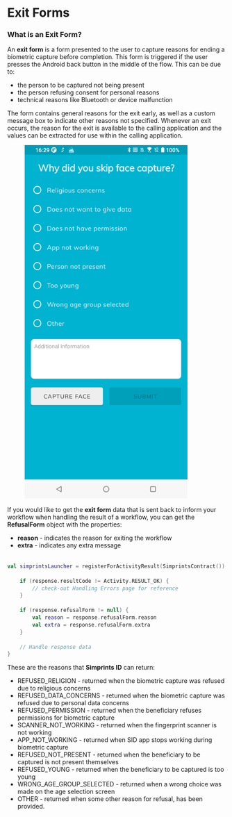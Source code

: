 # Exit Forms

### What is an Exit Form?

An **exit form** is a form presented to the user to capture reasons for ending a biometric capture before completion. This form is triggered if the user presses the Android back button in the middle of the flow. This can be due to:

* the person to be captured not being present
* the person refusing consent for personal reasons
* technical reasons like Bluetooth or device malfunction

The form contains general reasons for the exit early, as well as a custom message box to indicate other reasons not specified. Whenever an exit occurs, the reason for the exit is available to the calling application and the values can be extracted for use within the calling application.

<figure><img src="../../../.gitbook/assets/Screenshot_20240820_163111.png" alt="" width="375"><figcaption></figcaption></figure>

If you would like to get the **exit form** data that is sent back to inform your workflow when handling the result of a workflow, you can get the **RefusalForm** object with the properties:

* **reason** - indicates the reason for exiting the workflow
* **extra** - indicates any extra message

```kotlin

val simprintsLauncher = registerForActivityResult(SimprintsContract()) { response ->
    
    if (response.resultCode != Activity.RESULT_OK) {
        // check-out Handling Errors page for reference
    }
    
    if (response.refusalForm != null) {
        val reason = response.refusalForm.reason
        val extra = response.refusalForm.extra
    }

    // Handle response data
}
```



These are the reasons that **Simprints ID** can return:

* REFUSED\_RELIGION - returned when the biometric capture was refused due to religious concerns
* REFUSED\_DATA\_CONCERNS - returned when the biometric capture was refused due to personal data concerns
* REFUSED\_PERMISSION - returned when the beneficiary refuses permissions for biometric capture
* SCANNER\_NOT\_WORKING - returned when the fingerprint scanner is not working
* APP\_NOT\_WORKING - returned when SID app stops working during biometric capture
* REFUSED\_NOT\_PRESENT - returned when the beneficiary to be captured is not present themselves
* REFUSED\_YOUNG - returned when the beneficiary to be captured is too young
* WRONG\_AGE\_GROUP\_SELECTED - returned when a wrong choice was made on the age selection screen
* OTHER - returned when some other reason for refusal, has been provided.
